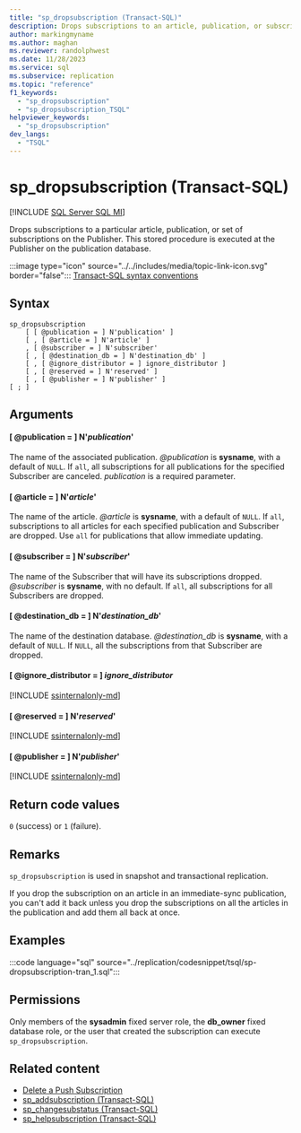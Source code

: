 ```yaml
---
title: "sp_dropsubscription (Transact-SQL)"
description: Drops subscriptions to an article, publication, or subscriptions on the Publisher. This stored procedure runs at the Publisher on the publication database.
author: markingmyname
ms.author: maghan
ms.reviewer: randolphwest
ms.date: 11/28/2023
ms.service: sql
ms.subservice: replication
ms.topic: "reference"
f1_keywords:
  - "sp_dropsubscription"
  - "sp_dropsubscription_TSQL"
helpviewer_keywords:
  - "sp_dropsubscription"
dev_langs:
  - "TSQL"
---
```

# sp_dropsubscription (Transact-SQL)

[!INCLUDE [SQL Server SQL MI](../../includes/applies-to-version/sql-asdbmi.md)]

Drops subscriptions to a particular article, publication, or set of subscriptions on the Publisher. This stored procedure is executed at the Publisher on the publication database.

:::image type="icon" source="../../includes/media/topic-link-icon.svg" border="false"::: [Transact-SQL syntax conventions](../../t-sql/language-elements/transact-sql-syntax-conventions-transact-sql.md)

## Syntax

```syntaxsql
sp_dropsubscription
    [ [ @publication = ] N'publication' ]
    [ , [ @article = ] N'article' ]
    , [ @subscriber = ] N'subscriber'
    [ , [ @destination_db = ] N'destination_db' ]
    [ , [ @ignore_distributor = ] ignore_distributor ]
    [ , [ @reserved = ] N'reserved' ]
    [ , [ @publisher = ] N'publisher' ]
[ ; ]
```

## Arguments

#### [ @publication = ] N'*publication*'

The name of the associated publication. *@publication* is **sysname**, with a default of `NULL`. If `all`, all subscriptions for all publications for the specified Subscriber are canceled. *publication* is a required parameter.

#### [ @article = ] N'*article*'

The name of the article. *@article* is **sysname**, with a default of `NULL`. If `all`, subscriptions to all articles for each specified publication and Subscriber are dropped. Use `all` for publications that allow immediate updating.

#### [ @subscriber = ] N'*subscriber*'

The name of the Subscriber that will have its subscriptions dropped. *@subscriber* is **sysname**, with no default. If `all`, all subscriptions for all Subscribers are dropped.

#### [ @destination_db = ] N'*destination_db*'

The name of the destination database. *@destination_db* is **sysname**, with a default of `NULL`. If `NULL`, all the subscriptions from that Subscriber are dropped.

#### [ @ignore_distributor = ] *ignore_distributor*

[!INCLUDE [ssinternalonly-md](../../includes/ssinternalonly-md.md)]

#### [ @reserved = ] N'*reserved*'

[!INCLUDE [ssinternalonly-md](../../includes/ssinternalonly-md.md)]

#### [ @publisher = ] N'*publisher*'

[!INCLUDE [ssinternalonly-md](../../includes/ssinternalonly-md.md)]

## Return code values

`0` (success) or `1` (failure).

## Remarks

`sp_dropsubscription` is used in snapshot and transactional replication.

If you drop the subscription on an article in an immediate-sync publication, you can't add it back unless you drop the subscriptions on all the articles in the publication and add them all back at once.

## Examples

:::code language="sql" source="../replication/codesnippet/tsql/sp-dropsubscription-tran_1.sql":::

## Permissions

Only members of the **sysadmin** fixed server role, the **db_owner** fixed database role, or the user that created the subscription can execute `sp_dropsubscription`.

## Related content

- [Delete a Push Subscription](../replication/delete-a-push-subscription.md)
- [sp_addsubscription (Transact-SQL)](sp-addsubscription-transact-sql.md)
- [sp_changesubstatus (Transact-SQL)](sp-changesubstatus-transact-sql.md)
- [sp_helpsubscription (Transact-SQL)](sp-helpsubscription-transact-sql.md)
